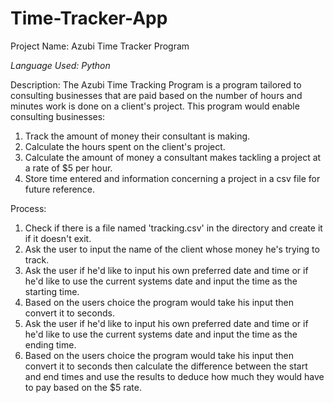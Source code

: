 # Time-Tracker-App
Project Name: Azubi Time Tracker Program

_Language Used: Python_

Description: The Azubi Time Tracking Program is a program tailored to consulting businesses that are paid based on the number of hours and minutes work is done on a client's project. This program would enable consulting businesses:
1. Track the amount of money their consultant is making.
2. Calculate the hours spent on the client's project.
3. Calculate the amount of money a consultant makes tackling a project at a rate of $5 per hour.
4. Store time entered and information concerning a project in a csv file for future reference.

Process:
1. Check if there is a file named 'tracking.csv' in the directory and create it if it doesn't exit.
2. Ask the user to input the name of the client whose money he's trying to track.
3. Ask the user if he'd like to input his own preferred date and time or if he'd like to use the current systems date and input the time as the starting time.
4. Based on the users choice the program would take his input then convert it to seconds.
5. Ask the user if he'd like to input his own preferred date and time or if he'd like to use the current systems date and input the time as the ending time.
6. Based on the users choice the program would take his input then convert it to seconds then calculate the difference between the start and end times and use the results to deduce how much they would have to pay based on the $5 rate.
